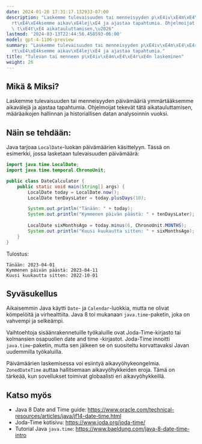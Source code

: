 ```yaml
---
date: 2024-01-20 17:31:17.132933-07:00
description: "Laskemme tulevaisuuden tai menneisyyden p\xE4iv\xE4m\xE4\xE4ri\xE4 ymm\xE4\
  rt\xE4\xE4ksemme aikav\xE4lej\xE4 ja ajastaa tapahtumia. Ohjelmoijat tekev\xE4t\
  \ t\xE4t\xE4 aikatauluttamisen,\u2026"
lastmod: '2024-03-13T22:44:56.458593-06:00'
model: gpt-4-1106-preview
summary: "Laskemme tulevaisuuden tai menneisyyden p\xE4iv\xE4m\xE4\xE4ri\xE4 ymm\xE4\
  rt\xE4\xE4ksemme aikav\xE4lej\xE4 ja ajastaa tapahtumia."
title: "Tulevan tai menneen p\xE4iv\xE4m\xE4\xE4r\xE4n laskeminen"
weight: 26
---
```


## Mikä & Miksi?
Laskemme tulevaisuuden tai menneisyyden päivämääriä ymmärtääksemme aikavälejä ja ajastaa tapahtumia. Ohjelmoijat tekevät tätä aikatauluttamisen, määräaikojen hallinnan ja historiallisen datan analysoinnin vuoksi.

## Näin se tehdään:
Java tarjoaa `LocalDate`-luokan päivämäärien käsittelyyn. Tässä on esimerkki, jossa lasketaan tulevaisuuden päivämäärä:

```java
import java.time.LocalDate;
import java.time.temporal.ChronoUnit;

public class DateCalculator {
    public static void main(String[] args) {
        LocalDate today = LocalDate.now();
        LocalDate tenDaysLater = today.plusDays(10);

        System.out.println("Tänään: " + today);
        System.out.println("Kymmenen päivän päästä: " + tenDaysLater);
        
        LocalDate sixMonthsAgo = today.minus(6, ChronoUnit.MONTHS);
        System.out.println("Kuusi kuukautta sitten: " + sixMonthsAgo);
    }
}
```

Tulostus:
```
Tänään: 2023-04-01
Kymmenen päivän päästä: 2023-04-11
Kuusi kuukautta sitten: 2022-10-01
```

## Syväsukellus
Aikaisemmin Java käytti `Date`- ja `Calendar`-luokkia, mutta ne olivat kömpelöitä ja virhealttiita. Java 8 toi mukanaan `java.time`-paketin, joka on vahvempi ja selkeämpi.

Vaihtoehtoja sisäänrakennetuille työkaluille ovat Joda-Time-kirjasto tai kolmansien osapuolien date and time -kirjastot. Joda-Time innoitti `java.time`-paketin, mutta sen jälkeen se on suositeltu korvattavaksi Javan uudemmilla työkaluilla.

Päivämäärien laskemisessa voi esiintyä aikavyöhykeongelmia. `ZonedDateTime` auttaa hallitsemaan aikavyöhykkeiden eroja. Tämä on tärkeää, kun sovellukset toimivat globaalisti eri aikavyöhykkeillä.

## Katso myös
- Java 8 Date and Time guide: https://www.oracle.com/technical-resources/articles/java/jf14-date-time.html
- Joda-Time kotisivu: https://www.joda.org/joda-time/
- Tutorial Java `java.time`: https://www.baeldung.com/java-8-date-time-intro
